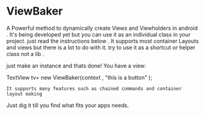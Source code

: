 # ViewBaker
A Powerful method to dynamically create Views and Viewholders in android . It's being developed yet but you can use it as an individual class in your project. just read the instructions below .
  It supports most container Layouts and views but there is a lot to do with it.
  try to use it as a shortcut or helper class not a lib .
  
  just make an instance and thats done! You have a view:
  
  TextView tv= new ViewBaker(context , "this is a button" );
  
    It supports many features such as chained commands and container layout making


Just dig it till you find what fits your apps needs.
